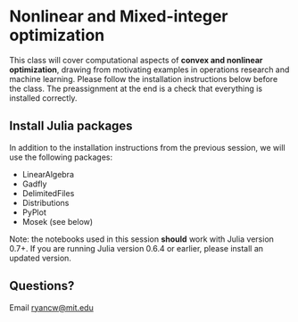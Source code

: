 # Nonlinear and Mixed-integer optimization

This class will cover computational aspects of **convex and nonlinear optimization**, drawing from motivating examples in operations research and machine learning. Please follow the installation instructions below before the class. The preassignment at the end is a check that everything is installed correctly.

## Install Julia packages

In addition to the installation instructions from the previous session, we will use the following packages:
- LinearAlgebra
- Gadfly
- DelimitedFiles
- Distributions
- PyPlot
- Mosek (see below)

Note: the notebooks used in this session **should** work with Julia version 0.7+.
If you are running Julia version 0.6.4 or earlier, please install an updated version.

## Questions?
Email ryancw@mit.edu

